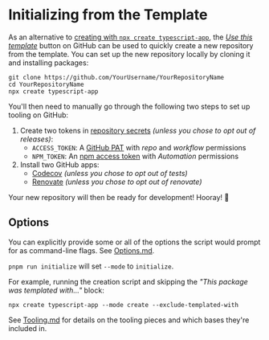# Initializing from the Template

As an alternative to [creating with `npx create typescript-app`](./Creation.md), the [_Use this template_](https://github.com/JoshuaKGoldberg/create-typescript-app/generate) button on GitHub can be used to quickly create a new repository from the template.
You can set up the new repository locally by cloning it and installing packages:

```shell
git clone https://github.com/YourUsername/YourRepositoryName
cd YourRepositoryName
npx create typescript-app
```

You'll then need to manually go through the following two steps to set up tooling on GitHub:

1. Create two tokens in [repository secrets](https://docs.github.com/en/actions/security-guides/encrypted-secrets) _(unless you chose to opt out of releases)_:
   - `ACCESS_TOKEN`: A [GitHub PAT](https://github.com/settings/tokens/new) with _repo_ and _workflow_ permissions
   - `NPM_TOKEN`: An [npm access token](https://docs.npmjs.com/creating-and-viewing-access-tokens/) with _Automation_ permissions
2. Install two GitHub apps:
   - [Codecov](https://github.com/marketplace/codecov) _(unless you chose to opt out of tests)_
   - [Renovate](https://github.com/marketplace/renovate) _(unless you chose to opt out of renovate)_

Your new repository will then be ready for development!
Hooray! 🥳

## Options

You can explicitly provide some or all of the options the script would prompt for as command-line flags.
See [Options.md](./Options.md).

`pnpm run initialize` will set `--mode` to `initialize`.

For example, running the creation script and skipping the _"This package was templated with..."_ block:

```shell
npx create typescript-app --mode create --exclude-templated-with
```

See [Tooling.md](./Tooling.md) for details on the tooling pieces and which bases they're included in.
